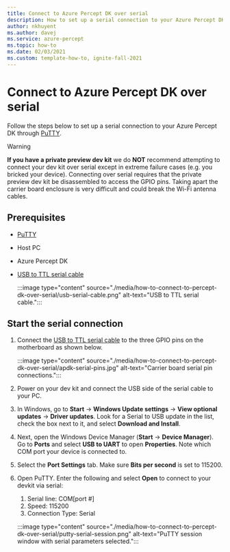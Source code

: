 ```yaml
---
title: Connect to Azure Percept DK over serial
description: How to set up a serial connection to your Azure Percept DK with a USB to TTL serial cable
author: nkhuyent
ms.author: davej
ms.service: azure-percept
ms.topic: how-to
ms.date: 02/03/2021
ms.custom: template-how-to, ignite-fall-2021
---
```


# Connect to Azure Percept DK over serial

Follow the steps below to set up a serial connection to your Azure Percept DK through [PuTTY](https://www.chiark.greenend.org.uk/~sgtatham/putty/latest.html).

> [!WARNING]
> **If you have a private preview dev kit** we do **NOT** recommend attempting to connect your dev kit over serial except in extreme failure cases (e.g. you bricked your device). Connecting over serial requires that the private preview dev kit be disassembled to access the GPIO pins. Taking apart the carrier board enclosure is very difficult and could break the Wi-Fi antenna cables.

## Prerequisites

- [PuTTY](https://www.chiark.greenend.org.uk/~sgtatham/putty/latest.html)
- Host PC
- Azure Percept DK
- [USB to TTL serial cable](https://www.adafruit.com/product/954)

    :::image type="content" source="./media/how-to-connect-to-percept-dk-over-serial/usb-serial-cable.png" alt-text="USB to TTL serial cable.":::

## Start the serial connection

1. Connect the [USB to TTL serial cable](https://www.adafruit.com/product/954) to the three GPIO pins on the motherboard as shown below.

    :::image type="content" source="./media/how-to-connect-to-percept-dk-over-serial/apdk-serial-pins.jpg" alt-text="Carrier board serial pin connections.":::

1. Power on your dev kit and connect the USB side of the serial cable to your PC.

1. In Windows, go to **Start** -> **Windows Update settings** -> **View optional updates** -> **Driver updates**. Look for a Serial to USB update in the list, check the box next to it, and select **Download and Install**.  

1. Next, open the Windows Device Manager (**Start** -> **Device Manager**). Go to **Ports** and select **USB to UART** to open **Properties**. Note which COM port your device is connected to.

1. Select the **Port Settings** tab. Make sure **Bits per second** is set to 115200.

1. Open PuTTY. Enter the following and select **Open** to connect to your devkit via serial:

    1. Serial line: COM[port #]
    1. Speed: 115200
    1. Connection Type: Serial

    :::image type="content" source="./media/how-to-connect-to-percept-dk-over-serial/putty-serial-session.png" alt-text="PuTTY session window with serial parameters selected.":::
